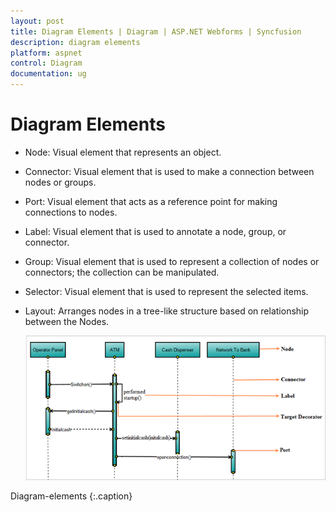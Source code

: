 ```yaml
---
layout: post
title: Diagram Elements | Diagram | ASP.NET Webforms | Syncfusion
description: diagram elements
platform: aspnet
control: Diagram
documentation: ug
---
```


# Diagram Elements

* Node: Visual element that represents an object.
* Connector: Visual element that is used to make a connection between nodes or groups.
* Port: Visual element that acts as a reference point for making connections to nodes.
* Label: Visual element that is used to annotate a node, group, or connector.
* Group: Visual element that is used to represent a collection of nodes or connectors; the collection can be manipulated.
* Selector: Visual element that is used to represent the selected items.
* Layout: Arranges nodes in a tree-like structure based on relationship between the Nodes.

  ![C:/Users/labuser/Desktop/a.png](Diagram-Elements_images/Diagram-Elements_img1.png) 

Diagram-elements
{:.caption} 

